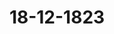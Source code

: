 ---  
schema: default  
title: 18-12-1823  
organization: Team Charlie  
notes: "<p>Description</p><p>Fünf und zwanzigste Sitzung.

Geschehen, Frankfurt den 18. December 1823.

In Gegenwart

aller in der vier und zwanzigsten Sitzung Anwesenden.

Wieder hinzugekommen war:

von Seiten der freien Städte: Herr Syndicus Dr. Gries.</p><p>§.179</p><p>Pensions= und Schuldforderung des Obersten von Mogen.

(24. Sitz. §. 185 v. J. 1822.)

Der Königlich=Baierische Herr Bundestagsgesandte, trägt Namens der Re=

clamations=Commission auf die neueste Eingabe des Obersten von Mogen zu Gedern (Zahl 28

der dießjährigen Eingaben) vor:

Der vormalige Oberrheinische Kreisoberst von Mogen habe unterm 6. Juli d. J. bei der

Bundesversammlung eine neuerliche Vorstellung eingereicht, worin derselbe vorbringe, daß

ihm die Auszahlung der auf das Großherzogthum Baden angewiesenen Rate seiner ohnehin

geringen Pension von Seite der Großherzoglich=Badischen Regierung abgeschlagen worden

sey, deren Entbehrung aber bei seiner bedrängten Lage und seinem hohen Alter ihm sehr

schwer falle; wonach er denn wiederholt bitte, ihm zum Genusse seiner vollen Pension so=

wohl, als zum Besitze seines dem ehemaligen Oberrheinischen Kreise dargeliehenen Capitals zu

verhelfen.

Was den zweiten Punct betreffe, so sey bereits in der 13. Bundestagssitzung v. J.

1820, und wiederholt in der 18. Sitzung desselben Jahres, beschlossen worden, daß sich

der Oberst von Mogen wegen Rückzahlung seines Capitals bis zur gänzlichen Auseinander=

setzung des Oberrheinischen Kreisschuldenwesens zu gedulden habe.

Hinsichtlich des ersten Punctes aber habe man in der 24. Sitzung v. 11. Juli v. J.

beschlossen, die von Seite der Großherzoglich=Badischen Bundestagsgesandtschaft abgegebene

Erklärung, wonach die Großherzoglich=Badische Regierung die Uebernahme der ihr zugewie=

senen Rate an der Pension des Obersten von Mogen ablehne, an die für das Kur= und Ober=

rheinische Kreisschulden= und Pensionswesen bestellte Subdelegations=Commission abzugeben.

Hierdurch möchte sonach der Antrag begründet seyn, auch die vorliegende neuerliche

Vorstellung des Obersten von Mogen der gedachten Commission zuzuweisen.

Sämmtliche Gesandtschaften waren damit einverstanden, daher

Beschluß:

daß die neueste Vorstellung des Obersten von Mogen an die Commission zur Ausglei=

chung des Kur= und Oberrheinischen Kreisschulden= und Pensionswesens verwiesen werde.

</p><p>§.180</p><p>Entschädigungsgesuch der ehemaligen Kurpfälzischen Erbpächter der

Gräfenauer= und Hemshöfe, wegen erlittener Kriegsschäden.

(16. Sitz. §. 104 v. J. 1823.)

Der Großherzoglich= und Herzoglich=Sächsische Herr Bundestagsge

sandte, Graf von Beust, erstattet ferneren Vortrag über das Entschädigungsgesuch der

ehemaligen Kurpfälzischen Erbpächter der Gräfenauer= und Hemshöfe, wegen erlittener Kriegs=

schäden, worin derselbe den Jnhalt der früheren und neuesten Eingaben, die in dieser hohen

Versammlung erstatteten Vorträge, die verschiedenen Erklärungen, welche die Gesandtschaf=

ten von Vaiern, Baden, Großherzogthum Hessen und Nassau in das Protokoll gelegt

haben, so wie die vorderen Bundestagöbeschlüsse wiederholt, und hiernächst folgendes Gut=

achten abgiebt:

Der vorliegende Fall scheint ganz unzweifelhaft den bekannten Bestimmungen des 30.

Artikels der Wiener Schlußacte unterzuliegen. Die Reclamanten fordern Etwas von einer

oder mehreren Deutschen Regierungen, und es ist streitig: welche die Forderung angehe?

Der Fall des angezogenen 30. Artikels, — wohlverstanden, daß die richterliche Entscheidung

über die Vorfrage, nicht über das Forderungsrecht selbst, entscheiden würde.

Gegen dieses blieben den künftig in Anspruch genommenen Regierungen alle Einwendun=

gen unbenommen.

Dieses zur Beseitigung der Zweifel der Großherzoglichen Regierungen Badens und

Hessens, wegen der Natur der in Frage liegenden Forderung, und daß sie einer landes=

gerichtlichen Erörterung nicht unterworfen werden könne. Man würde sich daher darauf

beschränken, sofort den Antrag auf Erledigung der streitigen Vorfrage zwischen den, resp.

entschädigten, hohen Regierungen der ehemaligen Rheinpfalz beider Rheinseiten, vorgängig

den gesetzmäsigen Vermittlungsversuch, zu richten, wäre nicht Großherzoglich=Badischer

Seits — und die Großherzoglich=Hessische Regierung scheint die Meinung zu theilen — die

Forderung in Frage an das ehemalige Deutsche Reich verwiesen, und auf diesen Grund

die Behauptung aufgestellt worden, daß sämmtliche Regierungen jenes ehemaligen Reichs

an der Erörterung der streitigen Vorfrage Theil zu nehmen hätten.

Die Ansicht ist unverkennbar scharfsinnig. Das ehemalige Deutsche Reich hat zwar auf=

gehört, der Deutsche Bund kann gewiß für keinen Rechtsnachfolger desselben gelten; aber wird

eine gesellschaftliche Verbindung aufgehoben, so gehen deßwegen die während derselben von

ihr eingegangenen Verbindlichkeiten nicht mit unter, sondern die ehemaligen Gesellschaftsge

nossen verhältnißmäsig (pro rata) an. Es versteht sich, daß man auch hier das Ma=

terial des Rechts nicht im Blicke habe, und dieses im zunächst vorliegenden Falle um so

weniger, je mehr die Befriedigung der an die vormalige Reichsoperationscasse gemachten

Forderungen noch in der Berathung dieser hohen Versammlung liegt.

Der — im gegenwärtigen erwähnte — Vortrag des Herrn Geheimen Raths von Lepel

in der 16. Sitzung vom 13. Mai 1822, hat bereits die Gründe angedeutet, die der Ver=

weisung der Forderung der Reclamanten an das ehemalige Deutsche Reich entgegenständen,

zugleich aber gedacht, daß den hohen Regierungen der ehemaligen Rheinpfalz die daher zu

nehmenden Einwendungen unbenommen blieben. Dieß ist unverkennbar. Es ist zugleich,

wenn auch nicht wahrscheinlich, doch denkbar, daß das Austrägalgericht über die streitige

Vorfrage zwischen den hohen Regierungen der ehemaligen Rheinpfalz sie alle frei spräche,

weil die Verpflichtung in Frage das aufgelöste Deutsche Reich berühre, und es entsteht

carum für hochgedachte Regierungen gar kein hauptsächlicher Nachtheil daraus, wenn die

oft berührte Vorfrage nur unter Jhnen ausgetragen würde, während von den Reclamanten

nie ein Anspruch gegen das ehemalige Deutsche Reich gerichtet wurde, und einleuchtet,

daß die Veiziehung aller ehemaligen hohen Genossen jenes Verbandes schon in der Form

mit einem für die Reclamanten ungemein drückenden Zeitverlust, auch anderen Schwierig=

keiten und Weitläufigkeiten, verbunden seyn würde, was dem Sinne für Gerechtigkeit und

Milde der hohen Regierungen, die die ehemalige Rheinpfalz besaßen und besitzen, am wenig=

sten entsprechen möchte.

Unter diesen Umständen dürfte der Antrag gerechtfertigt erscheinen:

hohe Bundesversammlung wolle zuvörderst aus Jhrer Mitte eine Commission zum

Versuche der Vermittlung unter den allerhöchsten und höchsten Regierungen von Bai=

ern, Baden, Großherzogthum Hessen und Nassau ernennen, und jene dazu beauftra=

gen; im Falle des Nichtgelingens jenes Ausgleichungsversuches aber, das in dem 30.

Artikel der Wiener Schlußacte festgestellte Verfahren unter den allerhöchst= und höchst=

gedachten Regierungen einleiten.

Der loco dictaturae zu druckende Vortrag wurde diesem Protokolle unter Zahl 22

angefügt.

Bei der hierauf gestellten Umfrage, machte die Königlich=Preussische Gesandt

schaft den motivirten Antrag, diesen Gegenstand vordersamst, unter Anberaumung einer

kurzen Frist, zur Jnstructions=Einholung und hierauf zu gründender Abstimmung auszusetzen,

worauf sich sämmtliche Stimmen zu dem

Beschlusse

vereinigten:

daß sowohl über die Erklärung der Großherzoglich=Badischen Bundestagsgesandtschaft

in der 15. dießjährigen Sitzung, als auch über den in dem Vortrage des Herrn Referenten

enthaltenen Antrag, mit Rücksicht auf die loco dictaturae abzudruckende Aeusserung der

Königlich=Preussischen Gesandtschaft (Beilage Ziffer 23), am 19. Februar künftigen Jah=

res abzustimmen sey.</p><p>§.181</p><p>Besoldungs= und Pensions=Rückstände der zum vormaligen Reichskam

mergerichte gehörenden Personen betreffend.

(21. Sitz. §. 133 d. J.)

Präsidium wolle, in Folge Beschlusses der 17. dießjährigen Sitzung (§. 107), das

Protokoll zur Abgabe der noch rückständigen Abstimmungen über die Besoldungs- und

Pensions=Rückstände der Reichskammergerichts=Jndividuen eröffnen.

Würtemberg. Seine Königliche Majestät haben Sich schon früher für möglichst

liberale Behandlung der reichskammergerichtlichen Sustentationssache erklärt. Wenn daher

gleich hinsichtlich der ersten, in dem Commissionsberichte vom 15. Juli dieses Jahres auf

geworfenen Frage: wem und wie viel an Rückständen bezahlt werden solle?

nicht jede der bezeichneten vier ersten Classen dieselben Rücksichten in Anspruch nehmen kann;

so sind Allerhöchstdieselben doch geneigt, einer zu Stande kommenden Vereinigung

zur Befriedigung der im Commissionsberichte angeführten, übrigens aber noch genau zu

prüfenden und nach Umständen zu berichtigenden, Rückstandsforderungen jener vier Classen

beizutreten.

Dagegen hat man in Beziehung auf die unter Num. 5 des Commissionsberichtes auf=

geführte Ersatzforderung des Grafen Reigeröberg zu bemerken, daß die, Würtemberg betref=

fende Rate schon im Jahre 1818 vollständig an denselben berichtigt worden ist, mithin

eine weitere diesseitige Theilnahme an den von einigen Bundesstaaten noch nicht übernom=

menen Veiträgen nicht in Anregung kommen kann.

Was sodann die zweite, im Commissionsberichte aufgeworfene, Frage betrifft; auf

welchem Wege die übernommen werdenden Rückstandsforderungen ge

deckt werden sollen? so weisen sowohl die gepflogenen früheren Verhandlungen, als

der Bundestagsbeschluß vom 14. Juli 1817, §. 3, auf die bis zu Ende des Jahres 1816

einzuzahlen gewesenen Beiträge (Kammerzieler) als das zunächst liegende Deckungsmittel

hin. Es wird dieses, neben Benutzung der weitern, in der Königlich=Sächsischen Abstim=

mung zum Protokolle der 18. Sitzung vom 26. Juni dieses Jahres nachgewiesenen Activ=

ausstände und Cassenvorräthe, um so weniger übergangen werden können, als nach dem

Commissionsberichte gerade darin, daß so bedeutende Summen dieser Beiträge im Rück=

stande haften, der Grund der Entstehung der jetzt noch zu deckenden Forderungen liegt.

Wenn nun auch davon ausgegangen wird, daß einzelne dieser Rückstände durch Um=

stände zu rechtfertigen seyn dürften, mit welchen eine vollständige Nachzahlung nicht verein=

bar wäre; so trifft dieses doch voraussichtlich nicht bei dem größeren Theile zu, auf jeden

Fall aber ist dieses noch Gegenstand näherer Untersuchung und einer einzuleitenden möglichst

abgekürzten Liquidation.

Der Besorgniß eines, hiermit verbundenen, unbestimmten und für die Betheiligten be=

drückenden Aufschubs, würde am leichtesten eine Vereinigung sämmtlicher Bundesstaaten be=

gegnen, wodurch einem aus der Mitte derselben zu wählenden und in den Personen der

betreffenden Bundestagsgesandten in Frankfurt zusammentretenden Ausschusse von fünf Bun=

desgliedern, die Befugniß zu einem abgekürzten Liquidations=Verfahren übertragen würde.

Dieses könnte damit beginnen, daß eine genaue Aushebung der jedem Bundesstaate auf=

zurechnenden Rückstände eingeleitet und damit sogleich eine besondere Nachweisung der Be=

gründung derselben im Einzelnen, unter Bezeichnung der Landestheile, auf welchen, und der

Zeit, für welche sie haften, verbunden würde. Jede Bundesregierung würde sich über das

ihr zugehende Rückstands=Verzeichniß binnen einer kurzen Frist von etwa drei Monaten er=

klären, und in Fällen, wo die Liquidität wirklich zweifelhaft oder bestritten ist, zugleich die

Summe, welche sie im Vergleichswege anbieten will, bezeichnen.

Nach Eingang sämmtlicher Erklärungen, oder Ablauf jener Frist, würde die aufgestellte

Commission die nach Ergebnis der eingegangenen Erklärungen etwa noch besondern Zwei=

feln unterliegenden allgemeinen und durchgreifenden Grundsätze, mit Ausschluß jeder künf=

tig daraus etwa abzuleitenden analogen Anwendung in anderen Fällen, feststellen und solche

der engern Versammlung sofort zur Genehmigung vorlegen.

Protok. d d. Bundesvers. XV. Bd.

Nach Ablauf der auf die ertheilte Genehmigung der aufgestellten Grundsätze folgenden

sechs Wochen, würde sodann die Commission die Liquidität der Rückstandsposten der einzelnen

Bundesstaaten entweder durch Annahme eines der Verbindlichkeit entsprechend erachteten Aner=

bietens des betreffenden Bundesstaates, oder durch eine, nach den aufgestellten allgemeinen

Grundsätzen ausgesprochene, compromissarische Entscheidung definitiv erledigen.

Erst wenn auf diesem, oder einem ähnlichen, möglichst abgekürzten Wege die als liquid

anzunehmende Totalsumme der Kammerzieler=Rückstände bis 1816 incl. genau bestimmt

und der Bestand der disponibeln Ausstände überhaupt festgestellt ist, wird ein definitiver

Beschluß über die Ausdehnung, in welcher die vorliegenden Forderungen zur Berichtigung

anerkannt werden wollen, gefaßt, das etwa noch auf andere Weise zu deckende Deficit be=

stimmt und der Concurrenzfuß festgesetzt werden können, wozu inzwischen die provisorische

Bundesmatrikel sich in verschiedenen Beziehungen vorzugsweise empfehlen dürfte.

Kurhessen. Die Gesandtschaft befinde sich noch ohne Jnstruction.

Großherzogthum Hessen. Die Gesandtschaft ist von ihrem höchsten Hofe be=

auftragt, in Bezug auf den in der 25. Sitzung vom 15. Juli 1822 vorgetragenen, §. 197

des Protokolls erwähnten Commissionsbericht, die Besoldungs- und Pensions-Rückstände der

Reichskammergerichts=Individuen betreffend, sich in nachstehender Weise zu erklären:

Die I. Classe der Jndividuen, von welchen die Frage ist, besteht aus den besolde=

ten Mitgliedern des Kammergerichts.

Daß diese einen rechtlich begründeten Anspruch auf Zahlung ihrer Besoldungsrückstände

haben, unterliegt keinem Zweifel. Da indessen ihre Besoldungen bekanntlich auf die Kam=

merzieler radicirt waren; so haftet jener Anspruch zunächst auf den rückständigen Kammer

zielern, und es entspricht daher dem erwähnten Rechte der besoldeten Cameralen die Ver=

pflichtung zur Nachzahlung der bis zu Ende des Jahres 1816 rückständigen Kammerzieler, -

eine Verpflichtung, die an sich so klar ist, daß irgend ein Widerspruch dagegen sich wohl

nicht erwarten läßt.

Die Vertheilung der Besoldungsrückstände auf die Bundesstaaten, nach Maaßgabe der

bestehenden Bundesmatrikel, wäre eben so viel, als einen neuen nicht verpflichteten Schuld

ner an die Stelle des noch vorhandenen verpflichteten substituiren.

Hiernach wäre die Liquidation und Zahlung der bis zu Ende 1816 erwachsenen Kam

merzieler=Rückstände zu beschliessen, worauf auch bereits in mehreren zum dießjährigen Pro

tokolle gekommenen Abstimmungen angetragen worden ist.

Es ist freilich unverkennbar, daß sich der Liquidation sehr bedeutende Schwierigkeiten

entgegenstellen.Die Commission hat in ihrem mit großer Umsicht und Genauigkeit abgefaßten Berichte

darauf aufmerksam gemacht, und hierdurch den Wunsch, durch andere Auskunftsmittel solche

zu umgehen, genügend motivirt.

Wenn indessen die betheiligten Staaten, zu welchen anerkanntermaßen das Großherzog=

thum Hessen nicht gehört, über irgend eine schleunige Beendigung der vielfach bei der Li=

quidation vorkommenden Anstände sich vereinigen wollten, so würde man doch zum Ziele

gelangen. Vielleicht würde es zweckmäsig befunden, die Form zu wählen, daß eine, aus

Mitgliedern der Bundesversammlung zusammengesetzte, schiedsrichterliche Commission, entwe=

der für jeden einzelnen streitigen Punct, oder für alle Puncte dieser Art, ein= für allemal

in beliebiger Weise beistimmt, nach Recht und Billigkeit darüber zu entscheiden hätte.

Von dem Resultat dieser Operation würde dann zunächst die Befriedigung der ersten

Classe durch unmittelbare Hinweisung an die betreffenden Staatscassen abhangen.

Jn die II. und III. Classe setzt der Commissionsbericht die Canzleipersonen. Der

hierauf sich beziehende Commissionsvorschlag ist durch Rücksichten, sey es der Humanität

und Billigkeit, sey es des Rechts, so wohl begründet, daß man, unter der Voraussetzung

der allgemeinen Annahme, demselben beizustimmen erbötig ist.

Auf Hinweisung an diejenigen Staaten, welche zur kammergerichtlichen Sustenta

tionscasse beizutragen hatten, glaubt man darum nicht eingehen zu können, weil hier nicht

von Zahlungen, welche dieser Casse obliegen, die Rede ist. Uebrigens möchte vor allem es

darauf ankommen, ob die Stimmenmehrheit sich für Liquidation und Nachzahlung der

Kammerzieler=Rückstände vereinigen werde.

Jn diesem Falle wäre es wohl am räthlichsten, das Resultat der Liquidation abzu=

warten, um zu sehen, ob und wie viel von den Rückständen nach Befriedigung der ersten

Classe übrig bleibe, indem die Verwendung des etwa sich ergebenden Restes zu Gunsten der

Canzleipersonen wohl unbedenklich zugegeben werden würde.

Bis dahin könnte auch die Vereinigung über das Maaß der Befriedigung ausgesetzt

bleiben. Vorläufig will man jedoch bemerken, daß ein rechtlicher Grund zur vollstän=

digen Berichtigung der vor 1804 entstandenen Rückstände nicht vorzuliegen scheint.

Bekanntlich waren diese rückständigen Besoldungstheile auf die Taxgefälle angewiesen,

die schon seit 1768 nicht mehr zur vollständigen Befriedigung hinreichten.

Da es nun jedenfalls sehr zweifelhaft ist, ob, wenn das Deutsche Reich fortbestanden

hätte, dasjenige noch geschehen wäre, was von 1768 bis 1806 nicht erfolgte, nämlich die

Ausmittlung eines Zahlungsfonds; so kann man gewiß durch eine jetzt erfolgende, im Be

trag reducirte Zahlung das Maaß der Gerechtigkeit und Billigkeit für erschöpft halten.

Anders verhält es sich mit den seit 1804 entstandenen Rückständen, indem die Fürsorge

des damaligen Kurfürsten Reichserzkanzlers bewirkt hatte, daß bei fortgewährtem Bestande

des Reichskammergerichts diese Rückstände allmählig bezahlt worden wären.

Ein völlig genügender Grund zur Begünstigung der lebenden Canzleipersonen vor den

Erben der verstorbenen, hinsichtlich der vor 1804 entstandenen Rückstände, möchte in den frü=

her einmal dafür angeführten Neben=Emolumenten und in dem Aufhören des Genusses dersel

ben seit 1806, nicht zu finden seyn, weil solche rein zufällig gewesen zu seyn scheinen.

Jedenfalls aber werden die seit 1804 entstandenen Rückstände, welche die Erben des

am 16. April 1815 verlebten Protonotars Eder und des am 5. April 1816 gestorbenen

Lesers Dielmann zu fordern haben (Seite 2 der Beil. zum Prot. der 12. Sitz. v. 20.

Februar 1817), den übrigen seit 1804 entstandenen Rückständen zu assimiliren seyn.

Die Kammergerichtsboten, im Commissionsberichte zur ersten Classe gerechnet, dürften

eher in die zweite gehören.

Zur IV. Classe — die Advocaten und Procuratoren umfassend — beschränkt man sich

auf die Bemerkung, daß eine vollkommene Verbindlichkeit zur Bezahlung der hier befragten

Summe nicht vorhanden ist, daß daher, was etwa hievon gezahlt werden sollte, nach der

Bundesmatrikel zu vertheilen wäre.

Zu V. — die Forderung des Herrn Grafen von Reigersberg betreffend — bemerkt man,

daß, da solche für den Antheil des Großherzogthums Hessen berichtigt ist, eine nochmalige

diesseitige Theilnahme daran nicht verlangt werden kann.

Dänemark, wegen Holstein und Lauenburg. In der 25. Sitzung von 1822

wurde der Beschluß gefaßt, den gutachtlichen Commissionsbericht über die in Anspruch genom=

menen Besoldungs= und Pensions=Rückstände der zum vormaligen Reichskammergerichte gehö=

renden Jndividuen den höchsten Regierungen zur Jnstructions=Ertheilung vorzulegen.

Diesem zufolge ist der Königliche Gesandte zu nachstehender Erklärung angewiesen worden.

Die im Jahre 1816 bei dieser hohen Versammlung angebrachten Gesuche der oben er=

wähnten Jndividuen, umfassen einen zwiefachen Gegenstand, nämlich: angebliche bis zu

Ende des Jahres 1816 begehrte Gehalts= und Pensions=Rückstände, und Feststellung einer

lebenslänglichen Pension, angerechnet vom Jahre 1817.

Die höchst traurige Lage verschiedener dieser Jndividuen, machte es wünschenswerth,

selbst dringend, den zweiten Gegenstand baldigst und mit höchster Milde zu erledigen zu

suchen, und daher nicht tief in die Erörterung der Rechtsgründe einzudringen, die zu Be=

stimmung einer lebenslänglichen Pension von ihnen zway angegeben wurden, allein von

denen verschiedene eine genauere Prüfung wohl nicht erlauben konnten.

Durch die Milde und Gnade sämmtlicher Deutschen Regierungen wurden diese Pensionsge=

suche, auf die freigebigste Weise, mittelst Beschlusses vom 14. Juli 1817, regulirt, nach welchem

nicht nur allen früher mit Gehalt versehenen Personen, ohne die Dauer ihrer Anstellung

in Anschlag zu bringen, derselbe als Pension ungekürzt gelassen wurde, einigen sogar eine

erhöhete ertheilt ward, sondern auch vielen, die keinen Gehalt bezogen hatten, lebensläng=

liche Pensionen bewilligt wurden.

Seine Majestät der König haben ohne Unterlaß hierzu mitgewirkt; Allerhöchstdieselben

haben nach Auflösung des Deutschen Reichs, selbst in den Zeiten, in denen das Herzogthum

Holstein von fremden Truppen überzogen war, bis zu Ende des Jahres 1816, alle Ma=

trikularbeiträge für dasselbe leisten, selbst anfangs 1817 mehr als das Doppelte derjenigen

Summe zahlen lassen, die zur Sustentation der kammergerichtlichen Jndividuen von dieser

hohen Versammlung als ein subsidium charitativum in Vorschlag gebracht worden war;

und haben sogar in der 39. Sitzung von 1817 Allerhöchstihre Bereitwilligkeit erklären lassen,

die Holstein als Pensionärs zugedachten Personen übernehmen zu wollen, sollte auch die

Naturalvertheilung derselben nicht allgemein beliebt werden.

Seine Majestät der König haben mithin nicht nur alle Verpflichtungen des Herzog=

thums Holstein, selbst in den dieses Land schwer drückenden Zeiten, erfüllen lassen, son=

dern auch der Stimme der Gnade und der Freigebigkeit ausschließlich Gehör gegeben, so

lange davon die Rede war, verdiente und hülfsbedürftige Männer, ohne genaue Erörterung

der behaupteten Rechtsgründe, von drückenden Nahrungssorgen zu befreien.

Durch den Beschluß vom 14. Juli 1817 ist dieses erreicht worden; die Alimentation

derselben ist für ihre Lebenszeit auf die freigebigste Art gesichert, und es ist daher nur noch

die Rede von dem ersten Gegenstande ihres Gesuches, nämlich von Berichtigung angeblich

rückständiger Gehalte und Pensionen.

Je mehr die hohe Versammlung schon längstens erkannte, daß die zu Berichtigung

jener Ansprüche erforderlichen Mittel beschränkt sind, und der vorliegende Commissionsbe=

richt dieses noch näher entwickelt, desto mehr wird es Pflicht der Gerechtigkeit, die Rechts=

gründe zu prüfen, auf welche jene Ansprüche gestützt werden. — Von diesem Gesichtspuncte

ist eine hohe Versammlung auch ausgegangen, indem sie in dem erwähnten Beschlusse die

Erörterung der Rechtsgründe ausdrücklich vorbehalten hat. Es ist kein Grund vorhanden,

von diesem Beschlusse abzuweichen und jene Bestimmung unerledigt zu lassen; bis jetzt ist

sie jedoch noch nicht vollständig erfüllt worden, und mehrere Fragen scheinen einer näheren

Prüfung noch unterworfen werden zu müssen. So z. B. ob der Reichsdeputations=Haupt=

schluß von 1803 auf die Reclamanten, wie sie es behaupten, auch wirklich anwendbar seyn

könne, wiewohl er drei Jahre vor Auflösung des Kammergerichts gefaßt worden ist, und

desselben auch entfernt nicht erwähnen konnte? ob durch von dem Fürsten Primas einseitig

bestimmte Gehalte und Pensionen den Regierungen irgend eine rechtliche Verbindlichkeit auf

gelegt werden konnte?

Da nun erst, nach einer genauen Prüfung aller Rechtsgründe, der nothwendige Be=

darf zu Befriedigung der rechtlichen Ansprüche ausgemittelt werden kann, und Seine Ma

jestät der König, die alle frühere Verbindlichkeiten auf das genaueste erfüllt haben, nicht

gemeint seyn können, neue Lasten zu übernehmen, wozu keine rechtliche Verpflichtung vor

liegen möchte; so ist die Königliche Gesandtschaft angewiesen worden, darauf anzutragen:

daß die im Beschlusse vom 14. Juli 1817 vorbehaltene Erörterung der Rechtsgründe noch

näher vorgenommen werden möge, um so mehr, als schon jetzt es höchst wahrscheinlich ist,

daß, wenn auch nur ein Theil der in dem Commissionsberichte bezeichneten Matrikular

Rückstände für exigibel, und einige Ansprüche für unbegründet erachtet werden sollten, die

vorhandenen Mittel hinreichend seyn dürften, die gerechten Ansprüche zu befriedigen, ohne

der Gesammtheit neue Lasten aufzubürden.

Zu solchen, nach den Ansichten der Königlichen Regierung unbegründet erscheinenden,

Forderungen dürfte auch die des Herrn Grafen von Reigersberg gehören. Wenn endlich

die Königliche Regierung, selbst nach Auflösung des Kammergerichts, und bis zu dem Ende

von 1816, alle Matrikularbeiträge geleistet, und eine Verbindlichkeit zu Befriedigung der An

sprüche des Herrn Grafen von Reigersberg nie anerkannt hat, so hat es dieselbe befremden

müssen, in der Königlich-Baierischen Abstimmung sich als im Rückstande mit einer im

Rechte begründeten Schuld aufgeführt zu sehen, und der Königliche Gesandte ist ange=

wiesen, sich dagegen auf das bestimmteste zu verwahren.

Niederlande, wegen des Großherzogthums Luxemburg. Gleichwie der

König, mein Herr, dieser Angelegenheit, von dem Augenblicke an, als die Bundesver

sammlung sich damit zu beschäftigen berufen war, nicht allein Seine ganze Aufmerksamkeit,

sondern auch die wohlwollendste Theilnahme geschenkt haben; so auch sind Seine Majestät

jetzt, wo es sich um gänzliche Erledigung derselben handelt, von gleichen Gesinnungen

durchdrungen; und Allerhöchstsie versprechen Sich, daß es dieser hohen Versammlung — geleitet

von Ansichten der Billigkeit und großmüthiger Fürsorge, zur Ehre des Deutschen Namens

und der alten Deutschen Reichsverfassung, aus welcher der betreffende Gegenstand auf uns

übergegangen ist- gelingen werde, solchen zu einem gemeinsam entsprechenden Endresultate

zu fördern und hinzuführen.

Wohl ist es zu wünschen, und eine heilige und schöne Pflicht der Bundesregierungen,

so wie deren hier versammelten Organe, dahin zu wirken, daß die billigen Forderungen

an unsere Zeit befriedigt werden; und die Acten der Bundesversammlung liefern das er=

freuliche Resultat, daß der Geist der Gerechtigkeit, wie der des menschenfreundlichsten Wohl=

wollens vorgeleuchtet habe. Möge er immerdar und hauptsächlich bei den wenigen, noch

übrigen, Hauptanforderungen vorherrschen! um so zuverlässiger wird dabei jene goldne

Mittelstraße beobachtet werden, auf welcher keine zudringliche, unstatthafte Zumuthung auf=

kommen kann, ohne durch ein angemessenes, gewissenhaft begründetes, standhaftes Festhalten

an dem guten Rechte in die gehörigen Schranken und in ihre natürlichen Grenzen verwiesen

zu werden.

Jn dem vorliegenden Falle findet sich der Großherzoglich=Luxemburgische Bundes=

tagsgesandte berufen, sich dem eben so klaren, als zu bestimmten und erschöpfenden Sätzen

anleitenden, Königlich=Sächsischen Voto im §. 114 der 18. dießjährigen Sitzung, seinem

ganzen Umfange nach, anzuschliessen. Es möchte wohl nicht zu bezweifeln seyn, daß, wenn

in solcher Art der betreffende Gegenstand nochmals näher in Betrachtung gezogen und be=

leuchtet werden würde, die Gründe eigentlicher Berechtigung für die Betheiligten immer

mehr hervortreten werden. Auch das Maaß der Billigkeit wird darin eine Grenze finden.

Was Activum sey, ist zwar im Allgemeinen bekannt; nicht aber was als exigibel angesehen

oder verworfen werden müsse.

In eventum hat sich der Gesandte nun besonders dafür zu erklären, daß Seine Ma=

jestät, wenn die Uebernahmssumme demnächst wird ausgemittelt seyn, in dieser Hinsicht

nur allein den dermaligen Matrikularfuß als einzig anwendbar anzuerkennen vermögen.

Ausserdem aber will der König, um zur befinitiven und baldigen Erledigung der gan=

zen Angelegenheit möglichst beizutragen, sowohl zur vollen Deckung der als Rückstand für

Luxemburg aufgeführten und angegebenen Summe, als auch zur Befriedigung der, wenn

schon streng rechtlich nicht gegründeten, Gräflich-Reigersbergischen Forderung, ohne alle

weitere Consequenz und Präjudiz, ein= für allemal und zu diesem zwiefachen Zwecke, eine

runde Summe von 1000 Fl. rhein. huldreichst übernehmen, wenn und sobald von Seiten

sämmtlicher Bundesstaaten eine gleiche Geneigtheit wird ausgesprochen, und die Angelegen=

heit überhaupt, nach unmaaßgeblicher Anleitung der in der Königlich=Sächsischen Abstim=

mung specificirten Anhaltspuncte, als vollkommen ins Reine gestellt erscheinen wird.

Großherzoglich= und Herzoglich=Sächsische Häuser. Der Gesandte ist

angewiesen, der Königlich=Sächsischer Seits in der 18. Sitz. §. 114, über die Nothwendig=

keit einer näheren Uebersicht der fraglichen Forderungen und der zu deren Befriedigung vor=

handenen Mittel, erfolgten Erklärung beizutreten, jedoch zu jeder neuen Anlage, deren

es ohnehin nicht bedürfen würde, die Beiträge abzulehnen.Braunschweig und Nassau: stimmt für die Curie wie Hanover, mit dem Be=

merken, die Ansicht der Herzoglich=Nassauischen Regierung gehe dahin, daß dieser Gegen=

stand in drei Fragen zerfalle:

1) ob die Verwendung der rückständigen Kammerzieler und Zinsen der Sustentations=

Casse=Capitalien zur Deckung der reclamirten Pensionsrückstände alo Grundsatz anzuerken=

nen sey?

2) ob der Souverain die Verbindlichkeit zur Zahlung derjenigen Kammerzieler=Rück

stände, welche auf die vormaligen, späterhin mediatisirten Reichsstände fallen, vorbehaltlich

seiner deßfallsigen Ansprüche an die Standesherren, zu übernehmen habe? und

3) ob der noch etwa erforderliche Zuschuß zu diesen Rückständen nach der jetzigen

Bundesmatrikel geschehen soll, oder nach der früheren Matrikel, wie sie nach dem Lüne

viller Frieden und nach dem Reichsdeputations=Schlusse v. 1803 noch in Anwendung gewesen,

zum Grunde zu legen sey?

Auf die erste und zweite Frage äussere sich Nassau bejahend; auf die dritte aber dahin,

daß die Berichtigung nach der alten Reichsmatrikel geschehe.

Mecklenburg=Schwerin und Mecklenburg=Strelitz. Gesandter wird sich

beeilen, die Abstimmung nachzubringen.

Oldenburg, Anhalt und Schwarzburg: werden um so weniger in dem

Falle seyn, daß bei ihnen eine Verbindlichkeit zu ferneren Beiträgen angenommen

werden kann, als noch in dem in der 25. Sitzung v. 15. Juli 1822 über die vorliegende

Angelegenheit erstatteten Commissionsvortrage die benannten Staaten unter denjenigen

aufgeführt worden, welche mit Kammerzielern bis zum 31. December 1816 nicht im Rück

stande geblieben. Eben so ist der diesseitige Beitrag zu dem Vorschusse des Grafen von

Reigersberg vor längerer Zeit berichtigt.

Dennoch kann die Gesandtschaft die Geneigtheit ihrer höchsten Committenten erklären,

nach Maaßgabe des zweiten Commissionsvorschlages, die S. 772 des Prot. ausgewor=

fenen Beiträge zu einer allgemeinen matrikularmäsigen Ausschreibung von 50,000 Fl.

zu entrichten, wenn die Erklärungen der übrigen Staaten, namentlich auch wegen Ue=

bernahme der zu 27,795 Fl. 47 Kr. berechneten Rückstände der besoldeten Kammergerichts

personen, es möglich machen, die Angelegenheit auf diesem Wege durch allgemeines Ein=

verständniß völlig zu erledigen.

Was die Ansprüche der Advocaten und Procuratoren betrifft, wird man sich, nach Lage

der Sache, die nähere Aeusserung noch vorbehalten können.

Hohenzollern, Liechtenstein, Reuß, Schaumburg=Lippe, Lippe und

Waldeck. Der Gesandte der 16. Stimme zeigt für Hohenzollern=Hechingen an,

daß Seine Durchlaucht dem Antrage, die Rückstände nach der Matrikel leisten zu lassen, wenn

die Mehrheit sich dafür ausspricht, beitreten; Höchstihren Beitrag zu dem Vorschusse des Herrn

Grafen von Reigersberg haben Höchstdieselben schon vor geraumer Zeit entrichten lassen,

Seine Durchlaucht, der Fürst zu Hohenzollern=Sigmaringen, finden, was den

ersten Theil des Commissionsberichts betrifft, angemessen, daß die Rückstände für die besolde=

ten Mitglieder des Kammergerichts, die rückständigen Gehalte für das noch lebende Canzlei=

personale, und die rückständige Besoldung verstorbener Canzleipersonen bezahlt werden. Seine

Hochfürstliche Durchlaucht erachten in Rücksicht auf die Gerechtigkeit der Forderung, und die

bedrängte Lage der Witwen und Erben, nicht einmal dem Rechte angemessen, daß bei den letz=

tern Rückständen eine Reduction eintrete.

Vielmehr würde die in Antrag gebrachte Herabsetzung für die Forderung der Advocaten

und Procuratoren in Anwendung zu bringen seyn, da diese nicht unter die Besoldeten gehören.

Zu der in Anregung gebrachten Forderung des Herrn Grafen Reigersberg, ist der dies=

seitige Beitrag schon lange geleistet.

Jn Beziehung auf die zweite Frage:=

wie diese rückständigen Forderungen in der Wirklichkeit zu decken seyen?

sind Seine Hochfürstliche Durchlaucht den Anträgen der Commission, besonders wegen einer

nach der Bundesmatrikel vorzunehmenden Repartition, vollkommen beigetreten, so weit diese

Reste nicht eventuell von Baiern und Würtemberg übernommen werden.

Die diesseitigen Schuldigkeiten an Kammerzielern bis 1816 sind vollständig berichtigt.

Was hieran aussteht, gehört unter die widersprochenen illiquiden Ansätze, welche der Gegen=

stand eines veralteten und unentschiedenen Processes geworden sind. Es ist darüber schon

in der diesseitigen Abstimmung vom 19. Juni 1817 (36. Sitz.) Erwähnung gemacht, und

aus diesem Grunde darauf angetragen worden, daß die noch erforderlichen Beiträge, so weit

Seine Hochfürstliche Durchlaucht hierzu concurriren sollen, nicht nach der vormaligen Ord=

nung der Kammerzieler, sondern nach der Bundesmatrikel umgelegt werden mögen, indem

man sich hierorts gegen die erstere in obiger Beziehung verwahren müßte.

Mit dieser einzigen Beschränkung, sind Seine Hochfürstliche Durchlaucht übrigens voll=

kommen bereit, allen jenen Anträgen beizutreten, welche zu endlicher Beruhigung einer,

großentheils auf strenger Gerechtigkeit beruhenden, Reclamation gereichen mögen. Sie

wollen Sich jedoch darüber, da dieser Gegenstand zu fernerer Berathung gelangen wird,

Jhre endliche Erklärung vorbehalten.

Protok. d. d. Bundesvers. XV. Bd.

Hierauf wurde

beschlossen:

die vorliegenden, so wie die noch ferner eingehenden Abstimmungen an die betreffende

Commission abzugeben, um, auf den Grund derselben, möglichst bald weitere Vorschläge zu

endlicher Erledigung dieser Angelegenheit zu machen.</p><p>§.182</p><p>Des Kur= und Oberrheinischen Kreises Pensions= und Schuldenwesen,

insbesondere das Pensionsgesuch des Christian Joseph Dieze, als

vormaligen General=Münzwardein, betreffend.

(21. Sitz. §. 131 d. J.)

Jn Folge Beschlusses der 21. dießjährigen Sitzung (§. 131) wurden über das Pen

sionsgesuch des Christian Joseph Dieze, als vormaligen General=Münzwardein, die rück=

ständigen Erklärungen zu Protokoll gegeben, von

Baden. Die Großherzogliche Gesandtschaft ist angewiesen, sich jeder weitern Aus=

führung darüber zu enthalten, daß dem Pensionsgesuche des Christian Joseph Dieze, als

vormaligen Münzwardein des Kur= und Oberrheinischen Kreises, überall nicht das strenge

Recht zur Seite stehe.

Die in der 55. Sitzung des Jahres 1817 (§. 409) abgegebene Erklärung des Groß

herzoglichen Hofes ist in dieser Beziehung auch jetzt noch so maaßgebend, daß sie jede

Wiederholung überflüssig macht, besonders, da sich auch die Herren Bundestags=Referenten

in ihrem in der 5. dießjährigen Sitzung (§. 36) erstatteten Vortrage hiermit einverstanden er=

klären. Es würde sich daher nur noch fragen können, in wie fern die Großherzogliche

Regierung gesonnen sey, den Billigkeitsgründen Gehör zu geben, die sowohl von Seiten

der Commission, als der Herren Bundestags=Referenten für die Pensionirung des Recla=

manten angeführt worden sind.

Was diese Frage betrifft, so hat die Großherzogliche Gesandtschaft das Bedauern

ihres höchsten Hofes auszudrücken, daß derselbe sich ausser Stand befinde, dem ihm dieser=

halb gemachten Ansinnen zu entsprechen. Zugleich ist sie beauftragt, dasjenige zu wieder=

holen, was sie in Bezug auf ein ganz ähnliches Pensionsgesuch des Obersten von Mogen

in der 20. Sitzung v. J. 1822 (§. 169) der hohen Bundesversammlung vorzutragen die

Ehre hatte.

Dem zufolge drückt die Gesandtschaft den angelegentlichen Wunsch aus, daß das

Großherzogthum Baden, das sich gleichfalls zu den Gläubigern des Kur= und Ober=

rheinischen Kreises zählt, in Zukunft zum mindesten mit Anforderungen zu provisorischer

Uebernahme fernerer Lasten verschont bleiben, und daß vielmehr die Lösung aller ähnlichen

Fragen in der definitiven Regulirung dieser so lange verzögerten Sache gefunden werden möge.

Kurhessen. Die günstigen Erklärungen, welche von mehreren, durch den Beschluß

der Bundesversammlung vom 6. März d. J. hierzu veranlaßten Regierungen (§. 83, S. 149

des dießjähr. B. T. Prot.) für die Bewilligung eines dem Münzwardein=Adjunct Chr.

Jos. Dieze, vom Anfange dieses Jahres an bis zu erfolgter Entscheidung über seine Pen=

sions=Reclamation, zu entrichtenden Unterhaltsbetrag von 800 Fl. erfolgten, sind sämmtlich

von dem Umstande abhängig gemacht und bedingt worden:

daß alle übrige betheiligte Regierungen ihre Rate ebenfalls bewilligen würden.

Da nun aber von der K. Preussischen verehrlichen Gesandtschaft in der 21. Sitz. (§. 131

Prot.) erklärt worden ist, daß man sich in der Hoffnung einer baldigen Erledigung

des

des Ober= und Kurrheinischen Kreisschuldenwesens veranlaßt finde, die angetragene proviso=

rische Bewilligung, von der jetzo die Rede ist, bis zu der vorgängig nöthigen befinitiven Re=

gulirung des Concurrenzbetrags auszusetzen; so ist Kurfürstliche Gesandtschaft angewiesen

worden, dieser Erklärung auch ihres Orts, und zwar um so mehr beizutreten, als überhaupt

der Anspruch des Reclamanten auf eine Pension noch nicht anerkannt, vielmehr von Seite

der Großherzoglich=Badischen Regierung §. 409 S. 808 des Prot. v. J. 1817 widersprochen

worden ist, und die provisorische Bewilligung eines Theils derselben für eine vorläufige An=

erkennung des Anspruchs angesehen werden möchte, während die Frage: ob der Reclamant

überhaupt Pension zu verlangen berechtigt sey? bei der zu Regulirung dieser Gegenstände ange=

ordneten Commission noch nicht hinlänglich instruirt, also noch weniger entschieden und vor

erst noch zu der Erörterung bei dieser letzteren geeignet ist.

Braunschweig und Nassau für Nassau: erklärt seine Bereitwilligkeit, die für

dasselbe begutachtete Rate mit 80 Fl. an der dem Münzwardein Dieze zugedachten Un=

terstützung vorläufig auszahlen zu lassen, in so fern alle übrigen betheiligten Staaten der

angetragenen Verwilligung ebenfalls beistimmten.

Hierauf wurde

beschlossen:

die Entscheidung über das Gesuch des Christian Joseph Dieze bis zur definitiven Erledi=

gung des Pensions= und Schuldenwesens auszusetzen; übrigens aber bei dieser Gelegenheit

die subdelegirte Commission zur Auseinandersetzung des Kur= und Oberrheinischen Kreises

Pensions= und Schuldenwesens durch die betreffenden Gesandtschaften zu ersuchen, über den

Stand ihrer Verhandlungen sobald als möglich Bericht zu erstatten.

Folgen die Unterschriften.</p>"  
resources:  
- format: png  
  name: Page613[179].png  
  url: ../../data_img/Protokolle_BV_15_1823/18-12-1823/Page613[179].png  
- format: png  
  name: Page614[179-180].png  
  url: ../../data_img/Protokolle_BV_15_1823/18-12-1823/Page614[179-180].png  
- format: png  
  name: Page615[180].png  
  url: ../../data_img/Protokolle_BV_15_1823/18-12-1823/Page615[180].png  
- format: png  
  name: Page616[180-181].png  
  url: ../../data_img/Protokolle_BV_15_1823/18-12-1823/Page616[180-181].png  
- format: png  
  name: Page617[181].png  
  url: ../../data_img/Protokolle_BV_15_1823/18-12-1823/Page617[181].png  
- format: png  
  name: Page618[181].png  
  url: ../../data_img/Protokolle_BV_15_1823/18-12-1823/Page618[181].png  
- format: png  
  name: Page619[181].png  
  url: ../../data_img/Protokolle_BV_15_1823/18-12-1823/Page619[181].png  
- format: png  
  name: Page620[181].png  
  url: ../../data_img/Protokolle_BV_15_1823/18-12-1823/Page620[181].png  
- format: png  
  name: Page621[181].png  
  url: ../../data_img/Protokolle_BV_15_1823/18-12-1823/Page621[181].png  
- format: png  
  name: Page622[181].png  
  url: ../../data_img/Protokolle_BV_15_1823/18-12-1823/Page622[181].png  
- format: png  
  name: Page623[181].png  
  url: ../../data_img/Protokolle_BV_15_1823/18-12-1823/Page623[181].png  
- format: png  
  name: Page624[181].png  
  url: ../../data_img/Protokolle_BV_15_1823/18-12-1823/Page624[181].png  
- format: png  
  name: Page625[181].png  
  url: ../../data_img/Protokolle_BV_15_1823/18-12-1823/Page625[181].png  
- format: png  
  name: Page626[181-182].png  
  url: ../../data_img/Protokolle_BV_15_1823/18-12-1823/Page626[181-182].png  
- format: png  
  name: Page627[182].png  
  url: ../../data_img/Protokolle_BV_15_1823/18-12-1823/Page627[182].png  
category:   
  - Protokolle_BV_15_1823  
maintainer: Isaac Laryea  
maintainer_email: i.laryea.21@abdn.ac.uk  
---